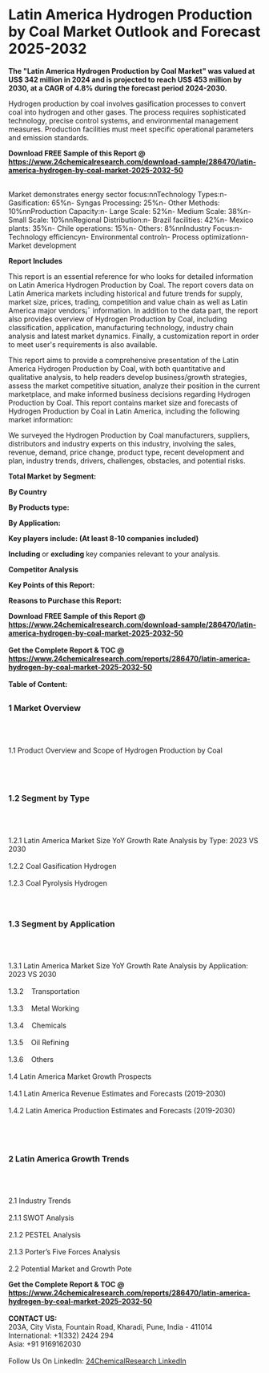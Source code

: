 <h1>Latin America Hydrogen Production by Coal Market Outlook and Forecast 2025-2032</h1><p><strong>The "Latin America Hydrogen Production by Coal Market" was valued at US$ 342 million in 2024 and is projected to reach US$ 453 million by 2030, at a CAGR of 4.8% during the forecast period 2024-2030.</strong></p><p>
</p><p>Hydrogen production by coal involves gasification processes to convert coal into hydrogen and other gases. The process requires sophisticated technology, precise control systems, and environmental management measures. Production facilities must meet specific operational parameters and emission standards.</p><div><b>Download FREE Sample of this Report @ 
            <a href="https://www.24chemicalresearch.com/download-sample/286470/latin-america-hydrogen-by-coal-market-2025-2032-50">
            https://www.24chemicalresearch.com/download-sample/286470/latin-america-hydrogen-by-coal-market-2025-2032-50</a></b></div><br><p>
Market demonstrates energy sector focus:nnTechnology Types:n- Gasification: 65%n- Syngas Processing: 25%n- Other Methods: 10%nnProduction Capacity:n- Large Scale: 52%n- Medium Scale: 38%n- Small Scale: 10%nnRegional Distribution:n- Brazil facilities: 42%n- Mexico plants: 35%n- Chile operations: 15%n- Others: 8%nnIndustry Focus:n- Technology efficiencyn- Environmental controln- Process optimizationn- Market development</p><p>
</p><p><strong>Report Includes</strong></p><p>
</p><p>This report is an essential reference for who looks for detailed information on Latin America Hydrogen Production by Coal. The report covers data on Latin America markets including historical and future trends for supply, market size, prices, trading, competition and value chain as well as Latin America major vendors¡¯ information. In addition to the data part, the report also provides overview of Hydrogen Production by Coal, including classification, application, manufacturing technology, industry chain analysis and latest market dynamics. Finally, a customization report in order to meet user's requirements is also available.</p><p>
</p><p>This report aims to provide a comprehensive presentation of the Latin America Hydrogen Production by Coal, with both quantitative and qualitative analysis, to help readers develop business/growth strategies, assess the market competitive situation, analyze their position in the current marketplace, and make informed business decisions regarding Hydrogen Production by Coal. This report contains market size and forecasts of Hydrogen Production by Coal in Latin America, including the following market information:</p><p>
We surveyed the Hydrogen Production by Coal manufacturers, suppliers, distributors and industry experts on this industry, involving the sales, revenue, demand, price change, product type, recent development and plan, industry trends, drivers, challenges, obstacles, and potential risks.</p><p>
</p><p><strong>Total Market by Segment:</strong></p><p>
<strong>By Country</strong></p><p>
</p><p>
<strong>By Products type:</strong></p><p>
</p><p>
<strong>By Application:</strong></p><p>
</p><p>
<strong>Key players include: (At least 8-10 companies included)</strong></p><p>
</p><p>
</p><p><strong>Including </strong>or <strong>excluding </strong>key companies relevant to your analysis.</p><p>
<strong>Competitor Analysis</strong></p><p>
</p><p>
</p><p><strong>Key Points of this Report:</strong></p><p>
</p><p>
</p><p><strong>Reasons to Purchase this Report:</strong></p><p>
</p><div><b>Download FREE Sample of this Report @ 
            <a href="https://www.24chemicalresearch.com/download-sample/286470/latin-america-hydrogen-by-coal-market-2025-2032-50">
            https://www.24chemicalresearch.com/download-sample/286470/latin-america-hydrogen-by-coal-market-2025-2032-50</a></b></div><br><div><b>Get the Complete Report & TOC @ 
            <a href="https://www.24chemicalresearch.com/reports/286470/latin-america-hydrogen-by-coal-market-2025-2032-50">
            https://www.24chemicalresearch.com/reports/286470/latin-america-hydrogen-by-coal-market-2025-2032-50</a></b></div><br>
            <b>Table of Content:</b><p><h2><span style="font-size:16px"><strong>1 Market Overview&nbsp;&nbsp; &nbsp;</strong></span></h2><br />
<br />
<p>1.1 Product Overview and Scope of Hydrogen Production by Coal&nbsp;</p><br />
<br />
<h2><strong><span style="font-size:16px">1.2 Segment by Type&nbsp;&nbsp; &nbsp;</span></strong></h2><br />
<br />
<p>1.2.1 Latin America Market Size YoY Growth Rate Analysis by Type: 2023 VS 2030&nbsp;&nbsp; &nbsp;<br /><br />
1.2.2 Coal Gasification Hydrogen&nbsp;&nbsp; &nbsp;<br /><br />
1.2.3 Coal Pyrolysis Hydrogen<br /><br />
<br />
<h2><span style="font-size:16px"><strong>1.3 Segment by Application&nbsp;&nbsp;</strong></span></h2><br />
<br />
<p>1.3.1 Latin America Market Size YoY Growth Rate Analysis by Application: 2023 VS 2030&nbsp;&nbsp; &nbsp;<br /><br />
1.3.2&nbsp;&nbsp; &nbsp;Transportation<br /><br />
1.3.3&nbsp;&nbsp; &nbsp;Metal Working<br /><br />
1.3.4&nbsp;&nbsp; &nbsp;Chemicals<br /><br />
1.3.5&nbsp;&nbsp; &nbsp;Oil Refining<br /><br />
1.3.6&nbsp;&nbsp; &nbsp;Others<br /><br />
1.4 Latin America Market Growth Prospects&nbsp;&nbsp; &nbsp;<br /><br />
1.4.1 Latin America Revenue Estimates and Forecasts (2019-2030)&nbsp;&nbsp; &nbsp;<br /><br />
1.4.2 Latin America Production Estimates and Forecasts (2019-2030)&nbsp;&nbsp;</p><br />
<br />
<h2><span style="font-size:16px"><strong>2 Latin America Growth Trends&nbsp;&nbsp; &nbsp;</strong></span></h2><br />
<br />
<p>2.1 Industry Trends&nbsp;&nbsp; &nbsp;<br /><br />
2.1.1 SWOT Analysis&nbsp;&nbsp; &nbsp;<br /><br />
2.1.2 PESTEL Analysis&nbsp;&nbsp; &nbsp;<br /><br />
2.1.3 Porter&rsquo;s Five Forces Analysis&nbsp;&nbsp; &nbsp;<br /><br />
2.2 Potential Market and Growth Pote</p><div><b>Get the Complete Report & TOC @ 
            <a href="https://www.24chemicalresearch.com/reports/286470/latin-america-hydrogen-by-coal-market-2025-2032-50">
            https://www.24chemicalresearch.com/reports/286470/latin-america-hydrogen-by-coal-market-2025-2032-50</a></b></div><br><b>CONTACT US:</b><br>
            203A, City Vista, Fountain Road, Kharadi, Pune, India - 411014<br>
            International: +1(332) 2424 294<br>
            Asia: +91 9169162030 <br><br>
            Follow Us On LinkedIn: <a href="https://www.linkedin.com/company/24chemicalresearch/">24ChemicalResearch LinkedIn</a>